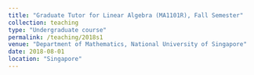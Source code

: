 ```yaml
---
title: "Graduate Tutor for Linear Algebra (MA1101R), Fall Semester"
collection: teaching
type: "Undergraduate course"
permalink: /teaching/2018s1
venue: "Department of Mathematics, National University of Singapore"
date: 2018-08-01
location: "Singapore"
---
```

